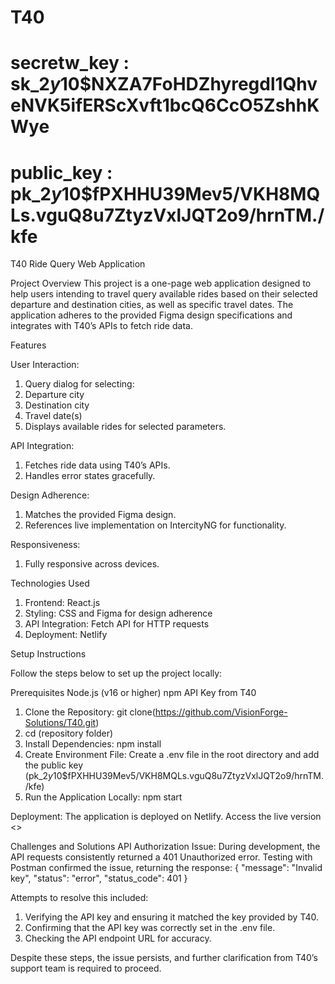 # T40
# secretw_key : sk_$2y$10$NXZA7FoHDZhyregdl1QhveNVK5ifERScXvft1bcQ6CcO5ZshhKWye
# public_key : pk_$2y$10$fPXHHU39Mev5/VKH8MQLs.vguQ8u7ZtyzVxlJQT2o9/hrnTM./kfe

T40 Ride Query Web Application

Project Overview
This project is a one-page web application designed to help users intending to travel query available rides based on their selected departure and destination cities, as well as specific travel dates. The application adheres to the provided Figma design specifications and integrates with T40’s APIs to fetch ride data.

Features

User Interaction:
1. Query dialog for selecting:
2. Departure city
3. Destination city
4. Travel date(s)
5. Displays available rides for selected parameters.

API Integration:
1. Fetches ride data using T40’s APIs.
2. Handles error states gracefully.

Design Adherence:
1. Matches the provided Figma design.
2. References live implementation on IntercityNG for functionality.

Responsiveness:
1. Fully responsive across devices.

Technologies Used
1. Frontend: React.js
2. Styling: CSS and Figma for design adherence
3. API Integration: Fetch API for HTTP requests
3. Deployment: Netlify

Setup Instructions

Follow the steps below to set up the project locally:

Prerequisites
Node.js (v16 or higher)
npm
API Key from T40 

1. Clone the Repository: git clone(https://github.com/VisionForge-Solutions/T40.git)
2. cd (repository folder)
3. Install Dependencies: npm install
4. Create Environment File: Create a .env file in the root directory and add the public key
(pk_$2y$10$fPXHHU39Mev5/VKH8MQLs.vguQ8u7ZtyzVxlJQT2o9/hrnTM./kfe)
5. Run the Application Locally: npm start

Deployment: The application is deployed on Netlify. Access the live version <>

Challenges and Solutions
API Authorization Issue: During development, the API requests consistently returned a 401 Unauthorized error. Testing with Postman confirmed the issue, returning the response:
{
  "message": "Invalid key",
  "status": "error",
  "status_code": 401
}

Attempts to resolve this included:
1. Verifying the API key and ensuring it matched the key provided by T40.
2. Confirming that the API key was correctly set in the .env file.
3. Checking the API endpoint URL for accuracy.

Despite these steps, the issue persists, and further clarification from T40’s support team is required to proceed.